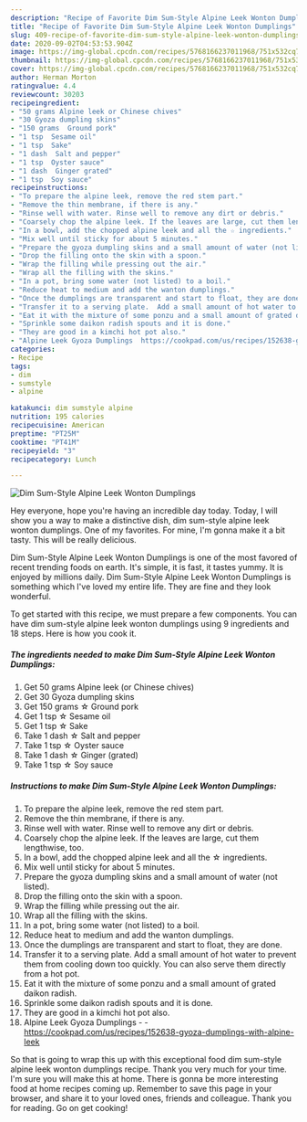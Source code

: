 ```yaml
---
description: "Recipe of Favorite Dim Sum-Style Alpine Leek Wonton Dumplings"
title: "Recipe of Favorite Dim Sum-Style Alpine Leek Wonton Dumplings"
slug: 409-recipe-of-favorite-dim-sum-style-alpine-leek-wonton-dumplings
date: 2020-09-02T04:53:53.904Z
image: https://img-global.cpcdn.com/recipes/5768166237011968/751x532cq70/dim-sum-style-alpine-leek-wonton-dumplings-recipe-main-photo.jpg
thumbnail: https://img-global.cpcdn.com/recipes/5768166237011968/751x532cq70/dim-sum-style-alpine-leek-wonton-dumplings-recipe-main-photo.jpg
cover: https://img-global.cpcdn.com/recipes/5768166237011968/751x532cq70/dim-sum-style-alpine-leek-wonton-dumplings-recipe-main-photo.jpg
author: Herman Morton
ratingvalue: 4.4
reviewcount: 30203
recipeingredient:
- "50 grams Alpine leek or Chinese chives"
- "30 Gyoza dumpling skins"
- "150 grams  Ground pork"
- "1 tsp  Sesame oil"
- "1 tsp  Sake"
- "1 dash  Salt and pepper"
- "1 tsp  Oyster sauce"
- "1 dash  Ginger grated"
- "1 tsp  Soy sauce"
recipeinstructions:
- "To prepare the alpine leek, remove the red stem part."
- "Remove the thin membrane, if there is any."
- "Rinse well with water. Rinse well to remove any dirt or debris."
- "Coarsely chop the alpine leek. If the leaves are large, cut them lengthwise, too."
- "In a bowl, add the chopped alpine leek and all the ☆ ingredients."
- "Mix well until sticky for about 5 minutes."
- "Prepare the gyoza dumpling skins and a small amount of water (not listed)."
- "Drop the filling onto the skin with a spoon."
- "Wrap the filling while pressing out the air."
- "Wrap all the filling with the skins."
- "In a pot, bring some water (not listed) to a boil."
- "Reduce heat to medium and add the wanton dumplings."
- "Once the dumplings are transparent and start to float, they are done."
- "Transfer it to a serving plate.  Add a small amount of hot water to prevent them from cooling down too quickly. You can also serve them directly from a hot pot."
- "Eat it with the mixture of some ponzu and a small amount of grated daikon radish."
- "Sprinkle some daikon radish spouts and it is done."
- "They are good in a kimchi hot pot also."
- "Alpine Leek Gyoza Dumplings  https://cookpad.com/us/recipes/152638-gyoza-dumplings-with-alpine-leek"
categories:
- Recipe
tags:
- dim
- sumstyle
- alpine

katakunci: dim sumstyle alpine 
nutrition: 195 calories
recipecuisine: American
preptime: "PT25M"
cooktime: "PT41M"
recipeyield: "3"
recipecategory: Lunch

---
```



![Dim Sum-Style Alpine Leek Wonton Dumplings](https://img-global.cpcdn.com/recipes/5768166237011968/751x532cq70/dim-sum-style-alpine-leek-wonton-dumplings-recipe-main-photo.jpg)

Hey everyone, hope you're having an incredible day today. Today, I will show you a way to make a distinctive dish, dim sum-style alpine leek wonton dumplings. One of my favorites. For mine, I'm gonna make it a bit tasty. This will be really delicious.

Dim Sum-Style Alpine Leek Wonton Dumplings is one of the most favored of recent trending foods on earth. It's simple, it is fast, it tastes yummy. It is enjoyed by millions daily. Dim Sum-Style Alpine Leek Wonton Dumplings is something which I've loved my entire life. They are fine and they look wonderful.




To get started with this recipe, we must prepare a few components. You can have dim sum-style alpine leek wonton dumplings using 9 ingredients and 18 steps. Here is how you cook it.

<!--inarticleads1-->

##### The ingredients needed to make Dim Sum-Style Alpine Leek Wonton Dumplings:

1. Get 50 grams Alpine leek (or Chinese chives)
1. Get 30 Gyoza dumpling skins
1. Get 150 grams ☆ Ground pork
1. Get 1 tsp ☆ Sesame oil
1. Get 1 tsp ☆ Sake
1. Take 1 dash ☆ Salt and pepper
1. Take 1 tsp ☆ Oyster sauce
1. Take 1 dash ☆ Ginger (grated)
1. Take 1 tsp ☆ Soy sauce




<!--inarticleads2-->

##### Instructions to make Dim Sum-Style Alpine Leek Wonton Dumplings:

1. To prepare the alpine leek, remove the red stem part.
1. Remove the thin membrane, if there is any.
1. Rinse well with water. Rinse well to remove any dirt or debris.
1. Coarsely chop the alpine leek. If the leaves are large, cut them lengthwise, too.
1. In a bowl, add the chopped alpine leek and all the ☆ ingredients.
1. Mix well until sticky for about 5 minutes.
1. Prepare the gyoza dumpling skins and a small amount of water (not listed).
1. Drop the filling onto the skin with a spoon.
1. Wrap the filling while pressing out the air.
1. Wrap all the filling with the skins.
1. In a pot, bring some water (not listed) to a boil.
1. Reduce heat to medium and add the wanton dumplings.
1. Once the dumplings are transparent and start to float, they are done.
1. Transfer it to a serving plate.  Add a small amount of hot water to prevent them from cooling down too quickly. You can also serve them directly from a hot pot.
1. Eat it with the mixture of some ponzu and a small amount of grated daikon radish.
1. Sprinkle some daikon radish spouts and it is done.
1. They are good in a kimchi hot pot also.
1. Alpine Leek Gyoza Dumplings -  - https://cookpad.com/us/recipes/152638-gyoza-dumplings-with-alpine-leek




So that is going to wrap this up with this exceptional food dim sum-style alpine leek wonton dumplings recipe. Thank you very much for your time. I'm sure you will make this at home. There is gonna be more interesting food at home recipes coming up. Remember to save this page in your browser, and share it to your loved ones, friends and colleague. Thank you for reading. Go on get cooking!
